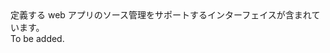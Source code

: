 <Namespace Name="Microsoft.Azure.Management.AppService.Fluent.WebAppSourceControl.Definition">
  <Docs>
    <summary>定義する web アプリのソース管理をサポートするインターフェイスが含まれています。</summary> 
    <remarks>To be added.</remarks>
  </Docs>
</Namespace>
